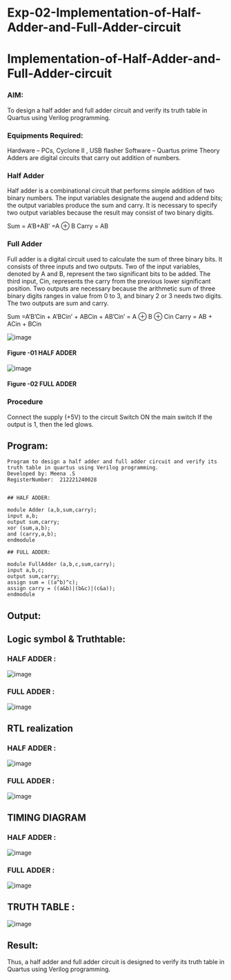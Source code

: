 # Exp-02-Implementation-of-Half-Adder-and-Full-Adder-circuit

# Implementation-of-Half-Adder-and-Full-Adder-circuit
### AIM:
To design a half adder and full adder circuit and verify its truth table in Quartus using Verilog programming.

### Equipments Required:
Hardware – PCs, Cyclone II , USB flasher
Software – Quartus prime
Theory
Adders are digital circuits that carry out addition of numbers.

### Half Adder
Half adder is a combinational circuit that performs simple addition of two binary numbers. The input variables designate the augend and addend bits; the output variables produce the sum and carry. It is necessary to specify two output variables because the result may consist of two binary digits.

Sum = A’B+AB’ =A ⊕ B Carry = AB

### Full Adder
Full adder is a digital circuit used to calculate the sum of three binary bits. It consists of three inputs and two outputs. Two of the input variables, denoted by A and B, represent the two significant bits to be added. The third input, Cin, represents the carry from the previous lower significant position. Two outputs are necessary because the arithmetic sum of three binary digits ranges in value from 0 to 3, and binary 2 or 3 needs two digits. The two outputs are sum and carry.

Sum =A’B’Cin + A’BCin’ + ABCin + AB’Cin’ = A ⊕ B ⊕ Cin Carry = AB + ACin + BCin

 ![image](https://user-images.githubusercontent.com/36288975/163552156-a13e5a56-c638-4110-97d9-8896907c8d25.png)

#### Figure -01 HALF ADDER 


![image](https://user-images.githubusercontent.com/36288975/163552057-b3547877-6d07-45b4-b7e0-bcfebfad9e1d.png)

#### Figure -02 FULL ADDER 

### Procedure

Connect the supply (+5V) to the circuit
Switch ON the main switch
If the output is 1, then the led glows.
### 
## Program:
```
Program to design a half adder and full adder circuit and verify its truth table in quartus using Verilog programming.
Developed by: Meena .S
RegisterNumber:  212221240028


## HALF ADDER:

module Adder (a,b,sum,carry);
input a,b;
output sum,carry;
xor (sum,a,b);
and (carry,a,b);
endmodule

## FULL ADDER:

module FullAdder (a,b,c,sum,carry);
input a,b,c;
output sum,carry;
assign sum = ((a^b)^c);
assign carry = ((a&b)|(b&c)|(c&a));
endmodule

```
## Output:
## Logic symbol & Truthtable:
### HALF ADDER :
![image](https://user-images.githubusercontent.com/94677128/196036945-743aee12-fcfe-47b3-8134-842b950cd4fd.png)
### FULL ADDER :
![image](https://user-images.githubusercontent.com/94677128/196036994-f248195f-b9e9-465b-8194-5500f40d52b7.png)

## RTL realization
### HALF ADDER :
![image](https://user-images.githubusercontent.com/94677128/196037079-a6f339cb-76b5-4a7f-9161-bb95097b3cef.png)
### FULL ADDER :
![image](https://user-images.githubusercontent.com/94677128/196037121-3739dc78-d24b-4412-baec-e17e1bd3c815.png)


## TIMING DIAGRAM
### HALF ADDER :
![image](https://user-images.githubusercontent.com/94677128/196037177-b83cf9e3-13b4-4222-a960-b241e312bc31.png)

### FULL ADDER :
![image](https://user-images.githubusercontent.com/94677128/196037759-d5349848-b446-46f6-8225-8ed80e8fd09b.png)

## TRUTH TABLE :
![image](https://user-images.githubusercontent.com/94677128/196037280-52a776d2-d4bb-4d7e-85d9-b7f2362faf56.png)





## Result:
Thus, a half adder and full adder circuit is designed to verify its truth table in Quartus using Verilog programming.
